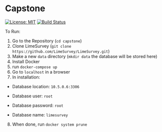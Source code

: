 # Capstone
[![License: MIT](https://img.shields.io/badge/License-MIT-lightgrey.svg)](https://opensource.org/licenses/MIT) [![Build Status](https://travis-ci.com/stansmall/capstone.svg?branch=master)](https://travis-ci.com/stansmall/capstone)


To Run:

1. Go to the Repository (`cd capstone`)
2. Clone LimeSurvey (`git clone https://github.com/LimeSurvey/LimeSurvey.git`)
3. Make a new `data` directory (`mkdir data` the database will be stored here)
5. Install Docker
5. run `docker-compose up`
6. Go to `localhost` in a browser
7. In installation:

  * Database location: `10.5.0.6:3306`
  
   * Database user: `root`
  
   * Database password: `root`
  
   * Database name: `limesurvey` 

8. When done, run `docker system prune`
  

